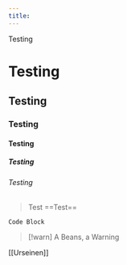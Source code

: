 ```yaml
---
title:
---
```



Testing
# Testing
## Testing
### Testing
#### Testing
##### Testing 
###### Testing 

> Test
> ==Test==

```
Code Block

```

> [!warn] 
> A Beans, a Warning

[[Urseinen]]

